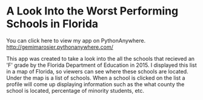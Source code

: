 # A Look Into the Worst Performing Schools in Florida

You can click here to view my app on PythonAnywhere. http://gemimarosier.pythonanywhere.com/

This app was created to take a look into the all the schools that recieved an 'F' grade by the Florida Department of Education in 2015. 
I displayed this list in a map of Florida, so viewers can see where these schools are located. Under the map is a list of schools. When a school is clicked on the list a profile will come up 
displaying information such as the what county the school is located, percentage of minority students, etc. 
